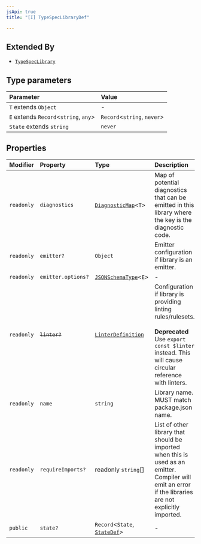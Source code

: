 ```yaml
---
jsApi: true
title: "[I] TypeSpecLibraryDef"

---
```

## Extended By

- [`TypeSpecLibrary`](TypeSpecLibrary.md)

## Type parameters

| Parameter | Value |
| :------ | :------ |
| `T` extends `Object` | - |
| `E` extends `Record`<`string`, `any`\> | `Record`<`string`, `never`\> |
| `State` extends `string` | `never` |

## Properties

| Modifier | Property | Type | Description |
| :------ | :------ | :------ | :------ |
| `readonly` | `diagnostics` | [`DiagnosticMap`](../type-aliases/DiagnosticMap.md)<`T`\> | Map of potential diagnostics that can be emitted in this library where the key is the diagnostic code. |
| `readonly` | `emitter?` | `Object` | Emitter configuration if library is an emitter. |
| `readonly` | `emitter.options?` | [`JSONSchemaType`](../type-aliases/JSONSchemaType.md)<`E`\> | - |
| `readonly` | ~~`linter?`~~ | [`LinterDefinition`](LinterDefinition.md) | Configuration if library is providing linting rules/rulesets.<br /><br />**Deprecated**<br />Use `export const $linter` instead. This will cause circular reference with linters. |
| `readonly` | `name` | `string` | Library name. MUST match package.json name. |
| `readonly` | `requireImports?` | readonly `string`[] | List of other library that should be imported when this is used as an emitter.<br />Compiler will emit an error if the libraries are not explicitly imported. |
| `public` | `state?` | `Record`<`State`, [`StateDef`](StateDef.md)\> | - |

